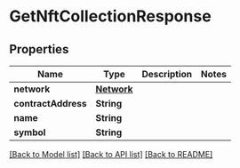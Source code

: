# GetNftCollectionResponse

## Properties
Name | Type | Description | Notes
------------ | ------------- | ------------- | -------------
**network** | [**Network**](Network.md) |  | 
**contractAddress** | **String** |  | 
**name** | **String** |  | 
**symbol** | **String** |  | 

[[Back to Model list]](../README.md#documentation-for-models) [[Back to API list]](../README.md#documentation-for-api-endpoints) [[Back to README]](../README.md)


